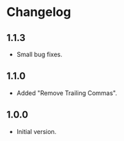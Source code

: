 # Changelog

## 1.1.3

- Small bug fixes.

## 1.1.0

- Added "Remove Trailing Commas".

## 1.0.0

- Initial version.
